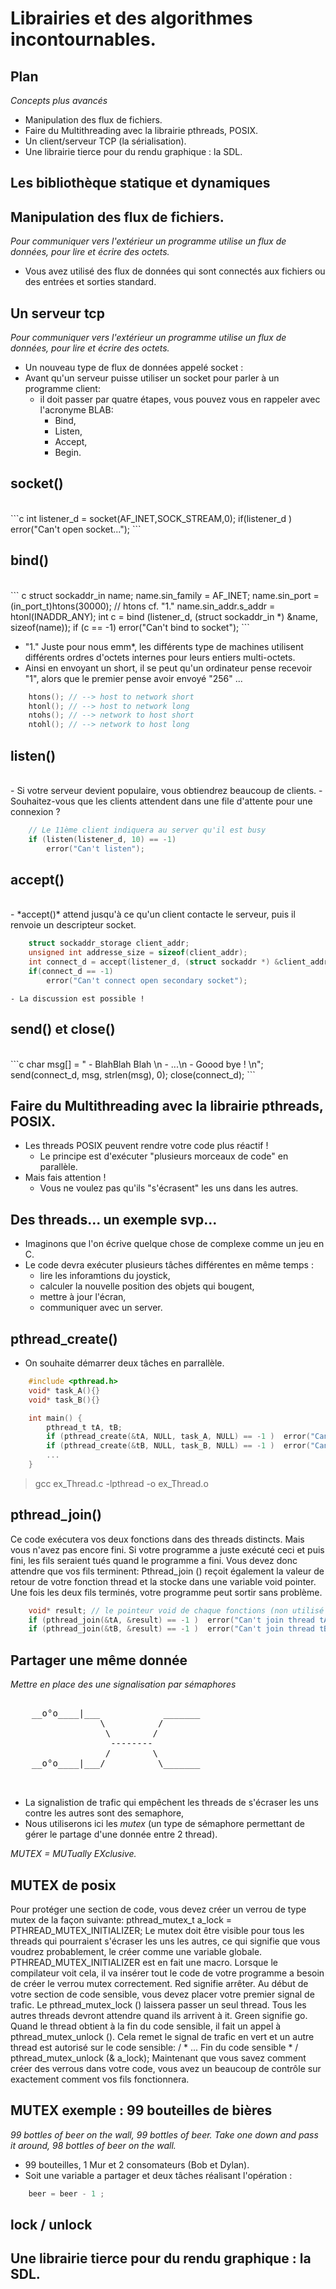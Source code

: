 # Librairies et des algorithmes incontournables.
<!-- .slide: class="page-title" -->



## Plan
<!-- .slide: class="toc" -->

 *Concepts plus avancés*

- Manipulation des flux de fichiers.
- Faire du Multithreading avec la librairie pthreads, POSIX.
- Un client/serveur TCP (la sérialisation).
- Une librairie tierce pour du rendu graphique : la SDL.




## Les bibliothèque statique et dynamiques



## Manipulation des flux de fichiers.
*Pour communiquer vers l'extérieur un programme utilise un flux de données, pour lire et écrire des octets.*

- Vous avez utilisé des flux de données qui sont connectés aux fichiers ou des entrées et sorties standard.




## Un serveur tcp
*Pour communiquer vers l'extérieur un programme utilise un flux de données, pour lire et écrire des octets.*

- Un nouveau type de flux de données appelé socket :
- Avant qu'un serveur puisse utiliser un socket pour parler à un programme client:
    + il doit passer par quatre étapes, vous pouvez vous en rappeler avec l'acronyme BLAB:
        * Bind,
        * Listen,
        * Accept,
        * Begin.




## socket()
<br>
```c
    int listener_d = socket(AF_INET,SOCK_STREAM,0);
    if(listener_d )
        error("Can't open socket...");
```




## bind()
<br>
``` c
    struct sockaddr_in name;
    name.sin_family = AF_INET;
    name.sin_port = (in_port_t)htons(30000); // htons cf. "1."
    name.sin_addr.s_addr = htonl(INADDR_ANY);
    int c = bind (listener_d, (struct sockaddr_in *) &name, sizeof(name));
    if (c == -1)
        error("Can't bind to socket");
```

- "1." Juste pour nous emm*, les différents type de machines utilisent différents ordres d'octets internes pour leurs entiers multi-octets.
- Ainsi en envoyant un short, il se peut qu'un ordinateur pense recevoir "1", alors que le premier pense avoir envoyé "256" ...

``` c
    htons(); // --> host to network short
    htonl(); // --> host to network long
    ntohs(); // --> network to host short
    ntohl(); // --> network to host long
```




## listen()
<br>
- Si votre serveur devient populaire, vous obtiendrez beaucoup de clients.  
- Souhaitez-vous que les clients attendent dans une file d'attente pour une connexion ?

```c
    // Le 11ème client indiquera au server qu'il est busy
    if (listen(listener_d, 10) == -1)
        error("Can't listen");
```




## accept()
<br>
    - *accept()* attend jusqu'à ce qu'un client contacte le serveur, puis il renvoie un descripteur socket.

```c
    struct sockaddr_storage client_addr;
    unsigned int addresse_size = sizeof(client_addr);
    int connect_d = accept(listener_d, (struct sockaddr *) &client_addr, &addresse_size);
    if(connect_d == -1)
        error("Can't connect open secondary socket");
```

    - La discussion est possible !




## send() et close()
<br>
```c
    char msg[] = " - BlahBlah Blah \n - ...\n - Goood bye ! \n";
    send(connect_d, msg, strlen(msg), 0);
    close(connect_d);
```




## Faire du Multithreading avec la librairie pthreads, POSIX.

- Les threads POSIX peuvent rendre votre code plus réactif !
    + Le principe est d'exécuter "plusieurs morceaux de code" en parallèle.
- Mais fais attention !
    + Vous ne voulez pas qu'ils "s'écrasent" les uns dans les autres.




## Des threads... un exemple svp...
- Imaginons que l'on écrive quelque chose de complexe comme un jeu en C.
- Le code devra exécuter plusieurs tâches différentes en même temps :
    + lire les inforamtions du joystick,
    + calculer la nouvelle position des objets qui bougent,
    + mettre à jour l'écran,
    + communiquer avec un server.




## pthread_create()

- On souhaite démarrer deux tâches en parrallèle.
```c
    #include <pthread.h>
    void* task_A(){}
    void* task_B(){}

    int main() {
        pthread_t tA, tB;
        if (pthread_create(&tA, NULL, task_A, NULL) == -1 )  error("Can't create thread tA");
        if (pthread_create(&tB, NULL, task_B, NULL) == -1 )  error("Can't create thread tB");
        ...
    }
```

> gcc ex_Thread.c -lpthread -o ex_Thread.o




## pthread_join()

Ce code exécutera vos deux fonctions dans des threads distincts.
Mais vous n'avez pas encore fini.
Si votre programme a juste exécuté ceci et puis fini, les fils seraient tués quand le programme a fini.
Vous devez donc attendre que vos fils terminent:
    Pthread_join () reçoit également la valeur de retour de votre fonction thread et la stocke dans une variable void pointer.
    Une fois les deux fils terminés, votre programme peut sortir sans problème.
```c
    void* result; // le pointeur void de chaque fonctions (non utilisé ici)
    if (pthread_join(&tA, &result) == -1 )  error("Can't join thread tA");
    if (pthread_join(&tB, &result) == -1 )  error("Can't join thread tB");

```




## Partager une même donnée
*Mettre en place des une signalisation par sémaphores*

<pre>

    __o°o____|___            _______
                 \          /
                  \        /
                   --------
                  /        \
    __o°o____|___/          \_______


</pre>

- La signalistion de trafic qui empêchent les threads de s'écraser les uns contre les autres sont des semaphore,
- Nous utiliserons ici les *mutex* (un type de sémaphore permettant de gérer le partage d'une donnée entre 2 thread).

*MUTEX = MUTually EXclusive.*




## MUTEX de posix

Pour protéger une section de code, vous devez créer un verrou de type mutex de la façon suivante:
pthread_mutex_t a_lock = PTHREAD_MUTEX_INITIALIZER;
Le mutex doit être visible pour tous les threads qui pourraient s'écraser les uns les autres, ce qui signifie que vous voudrez probablement, le créer comme une variable globale.
PTHREAD_MUTEX_INITIALIZER est en fait une macro.
Lorsque le compilateur voit cela, il va insérer tout le code de votre programme a besoin de créer le verrou mutex correctement.
Red signifie arrêter.
Au début de votre section de code sensible, vous devez placer votre premier signal de trafic.
Le pthread_mutex_lock () laissera passer un seul thread.
Tous les autres threads devront attendre quand ils arrivent à it.
Green signifie go.
Quand le thread obtient à la fin du code sensible, il fait un appel à pthread_mutex_unlock ().
Cela remet le signal de trafic en vert et un autre thread est autorisé sur le code sensible:
/ * ... Fin du code sensible * / pthread_mutex_unlock (& ​​a_lock);
Maintenant que vous savez comment créer des verrous dans votre code,
vous avez un beaucoup de contrôle sur exactement comment vos fils fonctionnera.




## MUTEX exemple : 99 bouteilles de bières

*99 bottles of beer on the wall, 99 bottles of beer.*
*Take one down and pass it around, 98 bottles of beer on the wall.*

- 99 bouteilles, 1 Mur et 2 consomateurs (Bob et Dylan).
- Soit une variable a partager et deux tâches réalisant l'opération :

```c
    beer = beer - 1 ;
```

## lock / unlock


## Une librairie tierce pour du rendu graphique : la SDL.

<!--
    - Appels systèmes (+ getenv)
    - Communication par "pipes"
    - Sérialization : protoc-c
-->





